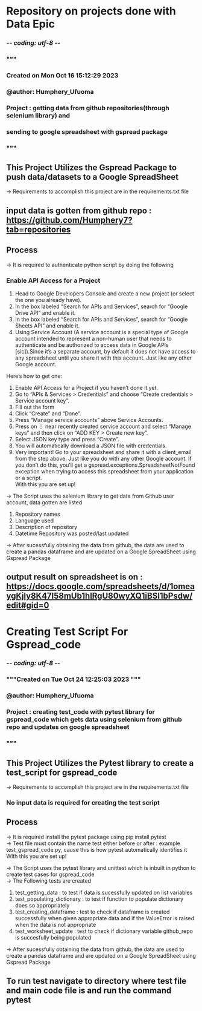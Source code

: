 # Repository on projects done with Data Epic <br/>

### -*- coding: utf-8 -*-
### """
### Created on Mon Oct 16 15:12:29 2023 <br/>
### @author: Humphery_Ufuoma <br/>
### Project : getting data from github repositories(through selenium library) and 
### sending to google spreadsheet with gspread package
### """

## This Project Utilizes the Gspread Package to push data/datasets to a Google SpreadSheet <br/>
-> Requirements to accomplish this project are in the requirements.txt file <br/>

## input data is gotten from github repo : https://github.com/Humphery7?tab=repositories <br/>

## Process <br/>
 -> It is required to authenticate python script by doing the following <br/>
### Enable API Access for a Project <br/>
1. Head to Google Developers Console and create a new project (or select the one you already have).<br/>
2. In the box labeled “Search for APIs and Services”, search for “Google Drive API” and enable it.<br/>
3. In the box labeled “Search for APIs and Services”, search for “Google Sheets API” and enable it.<br/>
4. Using Service Account (A service account is a special type of Google account intended to represent a non-human user that needs to authenticate and be authorized to access data in Google APIs [sic]).Since it’s a separate account, by default it does not have access to any spreadsheet until you share it with this account. Just like any other Google account. <br/>

Here’s how to get one: <br/>
1. Enable API Access for a Project if you haven’t done it yet. <br/>
2. Go to “APIs & Services > Credentials” and choose “Create credentials > Service account key”. <br/>
3. Fill out the form <br/>
4. Click “Create” and “Done”. <br/>
5. Press “Manage service accounts” above Service Accounts.<br/>
6. Press on ⋮ near recently created service account and select “Manage keys” and then click on “ADD KEY > Create new key”. <br/>
7. Select JSON key type and press “Create”. <br/>
8. You will automatically download a JSON file with credentials.<br/>
9. Very important! Go to your spreadsheet and share it with a client_email from the step above. Just like you do with any other Google account. If you don’t do this, you’ll get a gspread.exceptions.SpreadsheetNotFound exception when trying to access this spreadsheet from your application or a script.<br/>
With this you are set up!

-> The Script uses the selenium library to get data from Github user account, data gotten are listed<br/>
1. Repository names<br/>
2. Language used<br/>
3. Description of repository<br/>
4. Datetime Repository was posted/last updated<br/>

-> After sucessfully obtaining the data from github, the data are used to create a pandas dataframe and are updated on a Google SpreadSheet using Gspread Package <br/>

## output result on spreadsheet is on : https://docs.google.com/spreadsheets/d/1omeaygKjly8K47I58mUb1hlRgU80wyXQ1iBSI1bPsdw/edit#gid=0



# Creating Test Script For Gspread_code <br/>

### -*- coding: utf-8 -*-
### """Created on Tue Oct 24 12:25:03 2023 """<br/>
### @author: Humphery_Ufuoma <br/>
### Project : creating test_code with pytest library for gspread_code which gets data using selenium from github repo and updates on google spreadsheet
### """

## This Project Utilizes the Pytest library to create a test_script for gspread_code <br/>
-> Requirements to accomplish this project are in the requirements.txt file <br/>

### No input data is required for creating the test script <br/>

## Process <br/>
 -> It is required install the pytest package using pip install pytest <br/>
 -> Test file must contain the name test either before or after : example test_gspread_code.py, cause this is how pytest automatically identifies it <br/>
    With this you are set up!

-> The Script uses the pytest library and unittest which is inbuilt in python to create test cases for gspread_code<br/>
-> The Following tests are created
1. test_getting_data : to test if data is sucessfully updated on list variables<br/>
2. test_populating_dictionary : to test if function to populate dictionary does so appropriately <br/>
3. test_creating_dataframe : test to check if dataframe is created successfully when given appropriate data and if the ValueError is raised when the data is not appropriate<br/>
4. test_worksheet_update : test to check if dictionary variable github_repo is succesfully being populated<br/>

-> After sucessfully obtaining the data from github, the data are used to create a pandas dataframe and are updated on a Google SpreadSheet using Gspread Package <br/>

## To run test navigate to directory where test file and main code file is and run the command pytest